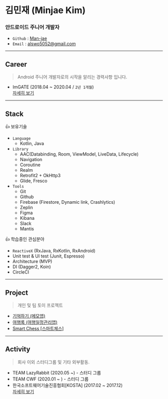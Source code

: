 # 김민재 (Minjae Kim)
### 안드로이드 주니어 개발자 
- `Github` : [Man-jae](https://github.com/Man-jae)
- `Email` : alswo5052@gmail.com

---
## Career
> Android 주니어 개발자로의 시작을 알리는 경력사항 입니다.
- ImGATE (2018.04 ~ 2020.04 / `2년 1개월`)  
[자세히 보기](career/career.md)

---
## Stack
👍 보유기술
- `Language`
    - Kotlin, Java
- `Library`
    - AAC(Databinding, Room, ViewModel, LiveData, Lifecycle)
    - Navigation
    - Coroutine
    - Realm
    - Retrofit2 + OkHttp3
    - Glide, Fresco
- `Tools`
    - Git
    - Github
    - Firebase (Firestore, Dynamic link, Crashlytics)
    - Zeplin
    - Figma
    - Kibana
    - Slack
    - Mantis

👍 학습중인 관심분야
- `ReactiveX` (RxJava, RxKotlin, RxAndroid)
- Unit test & UI test (Junit, Espresso)
- Architecture (MVP)
- DI (Dagger2, Koin)
- CircleCI

---
## Project
> 개인 및 팀 토이 프로젝트
- [기억하기 (메모앱)](project/rememberize.md)
- [여행록 (여행일정관리앱)](project/yeohanglog.md)
- [Smart Chess [스마트체스]](project/smartchess.md)

---
## Activity
> 회사 이외 스터디그룹 및 기타 외부활동.
- TEAM LazyRabbit (2020.05 ~) - 스터디 그룹
- TEAM CWF (2020.01 ~ ) - 스터디 그룹
- 한국소프트웨어기술진흥협회[KOSTA] (2017.02 ~ 2017.12)  
[자세히 보기](activity/activity.md)